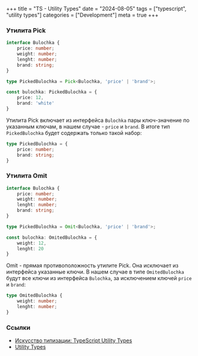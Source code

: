 +++
title = "TS - Utility Types"
date = "2024-08-05"
tags = ["typescript", "utility types"]
categories = ["Development"]
meta = true
+++

### Утилита Pick

```typescript
interface Bulochka {
    price: number;
    weight: number;
    lenght: number;
    brand: string;
}

type PickedBulochka = Pick<Bulochka, 'price' | 'brand'>;

const bulochka: PickedBulochka = {
    price: 12,
    brand: 'white'
}
```

Утилита Pick включает из интерфейса `Bulochka` пары ключ-значение по указанным ключам, в нашем случае - `price` и `brand`. В итоге тип `PickedBulochka` будет содержать только такой набор:

```typescript
type PickedBulochka = {
    price: number;
    brand: string;
}
```

### Утилита Omit

```typescript
interface Bulochka {
    price: number;
    weight: number;
    lenght: number;
    brand: string;
}

type PickedBulochka = Omit<Bulochka, 'price' | 'brand'>;

const bulochka: OmitedBulochka = {
    weight: 12,
    lenght: 20
}
```

Omit - прямая противоположность утилите Pick. Она исключает из интерфейса указанные ключи. В нашем случае в типе `OmitedBulochka` будут все ключи из интерфейса `Bulochka`, за исключением ключей `price` и `brand`:

```typescript
type OmitedBulochka {
    weight: number;
    lenght: number;
}
```

### Ссылки

* [Искусство типизации: TypeScript Utility Types](https://habr.com/ru/articles/711686/)
* [Utility Types](https://www.typescriptlang.org/docs/handbook/utility-types.html)